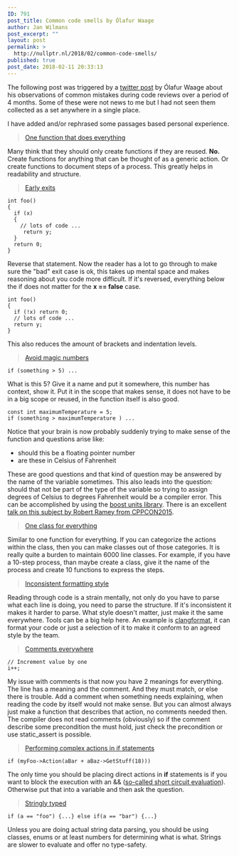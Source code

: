 ```yaml
---
ID: 791
post_title: Common code smells by Ólafur Waage
author: Jan Wilmans
post_excerpt: ""
layout: post
permalink: >
  http://nullptr.nl/2018/02/common-code-smells/
published: true
post_date: 2018-02-11 20:33:13
---
```

The following post was triggered by a [twitter post][1] by Ólafur Waage about his observations of common mistakes during code reviews over a period of 4 months. Some of these were not news to me but I had not seen them collected as a set anywhere in a single place.

I have added and/or rephrased some passages based personal experience.

> [One function that does everything][2]

Many think that they should only create functions if they are reused. **No.** Create functions for anything that can be thought of as a generic action. Or create functions to document steps of a process. This greatly helps in readability and structure.

> [Early exits][3]

    int foo() 
    { 
      if (x) 
      { 
        // lots of code ... 
         return y; 
      }
      return 0; 
    }
    

Reverse that statement. Now the reader has a lot to go through to make sure the "bad" exit case is ok, this takes up mental space and makes reasoning about you code more difficult. If it's reversed, everything below the if does not matter for the **x == false** case.

    int foo() 
    { 
      if (!x) return 0;
      // lots of code ... 
      return y; 
    }
    

This also reduces the amount of brackets and indentation levels.

> [Avoid magic numbers][4]

    if (something > 5) ...
    

What is this 5? Give it a name and put it somewhere, this number has context, show it. Put it in the scope that makes sense, it does not have to be in a big scope or reused, in the function itself is also good.

    const int maximumTemperature = 5;
    if (something > maximumTemperature ) ...
    

Notice that your brain is now probably suddenly trying to make sense of the function and questions arise like:

*   should this be a floating pointer number 
*   are these in Celsius of Fahrenheit

These are good questions and that kind of question may be answered by the name of the variable sometimes. This also leads into the question: should that not be part of the type of the variable so trying to assign degrees of Celsius to degrees Fahrenheit would be a compiler error. This can be accomplished by using the [boost units library][5]. There is an excellent [talk on this subject by Robert Ramey from CPPCON2015][6].

> [One class for everything][7]

Similar to one function for everything. If you can categorize the actions within the class, then you can make classes out of those categories. It is really quite a burden to maintain 6000 line classes. For example, if you have a 10-step process, than maybe create a class, give it the name of the process and create 10 functions to express the steps.

> [Inconsistent formatting style][8]

Reading through code is a strain mentally, not only do you have to parse what each line is doing, you need to parse the structure. If it's inconsistent it makes it harder to parse. What style doesn't matter, just make it the same everywhere. Tools can be a big help here. An example is [clangformat][9], it can format your code or just a selection of it to make it conform to an agreed style by the team.

> [Comments everywhere][10]

    // Increment value by one 
    i++;
    

My issue with comments is that now you have 2 meanings for everything. The line has a meaning and the comment. And they must match, or else there is trouble. Add a comment when something needs explaining, when reading the code by itself would not make sense. But you can almost always just make a function that describes that action, no comments needed then. The compiler does not read comments (obviously) so if the comment describe some precondition the must hold, just check the precondition or use static_assert is possible.

> [Performing complex actions in if statements][11]

    if (myFoo->Action(aBar + aBaz->GetStuff(18)))
    

The only time you should be placing direct actions in **if** statements is if you want to block the execution with an && ([so-called short circuit evaluation][12]). Otherwise put that into a variable and then ask the question.

> [Stringly typed][13]

    if (a == "foo") {...} else if(a == "bar") {...}
    

Unless you are doing actual string data parsing, you should be using classes, enums or at least numbers for determining what is what. Strings are slower to evaluate and offer no type-safety.

 [1]: https://twitter.com/olafurw/status/962442310473658369
 [2]: #one_func
 [3]: #earlyexits
 [4]: #magicnumbers
 [5]: http://%20%20http://www.boost.org/doc/libs/1_66_0/doc/html/boost_units.html
 [6]: https://www.youtube.com/watch?v=qphj8ZuZlPA&t=1121s
 [7]: #oneclass
 [8]: #formatting
 [9]: https://llvm.org/builds/
 [10]: #comments
 [11]: #complexaction
 [12]: https://en.wikipedia.org/wiki/Short-circuit_evaluation
 [13]: #stringly